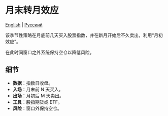 # 月末转月效应
[English](README.md) | [Русский](README_ru.md)

该季节性策略在月底前几天买入股票指数，并在新月开始后不久卖出，利用“月初效应”。

在此时间窗口之外系统保持空仓以降低风险。

## 细节

- **数据**：指数日收盘。
- **入场**：月末前 N 天买入。
- **出场**：月初后 M 天卖出。
- **工具**：股指期货或 ETF。
- **风险**：窗口外保持空仓。

